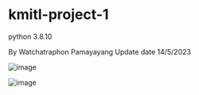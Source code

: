 # kmitl-project-1
python 3.8.10

By Watchatraphon Pamayayang
Update date 14/5/2023

![image](https://github.com/WATCHARAPHON6912/kmitl-project-1/assets/110533343/e2f64cf1-4e88-497a-8a14-0087c097eb5e)

![image](https://github.com/WATCHARAPHON6912/kmitl-project-1/assets/110533343/bda136b5-df06-4be1-b9a5-b5319c130922)


